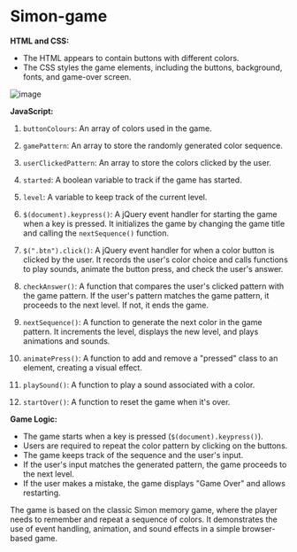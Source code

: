 # Simon-game 

**HTML and CSS:**

- The HTML appears to contain buttons with different colors.
- The CSS styles the game elements, including the buttons, background, fonts, and game-over screen.
  
![image](https://github.com/SpatikaP/Simon-game/assets/79979665/83bc5ce2-c967-42f8-bf27-3c799252685c)

**JavaScript:**

1. `buttonColours`: An array of colors used in the game.

2. `gamePattern`: An array to store the randomly generated color sequence.

3. `userClickedPattern`: An array to store the colors clicked by the user.

4. `started`: A boolean variable to track if the game has started.

5. `level`: A variable to keep track of the current level.

6. `$(document).keypress()`: A jQuery event handler for starting the game when a key is pressed. It initializes the game by changing the game title and calling the `nextSequence()` function.

7. `$(".btn").click()`: A jQuery event handler for when a color button is clicked by the user. It records the user's color choice and calls functions to play sounds, animate the button press, and check the user's answer.

8. `checkAnswer()`: A function that compares the user's clicked pattern with the game pattern. If the user's pattern matches the game pattern, it proceeds to the next level. If not, it ends the game.

9. `nextSequence()`: A function to generate the next color in the game pattern. It increments the level, displays the new level, and plays animations and sounds.

10. `animatePress()`: A function to add and remove a "pressed" class to an element, creating a visual effect.

11. `playSound()`: A function to play a sound associated with a color.

12. `startOver()`: A function to reset the game when it's over.

**Game Logic:**

- The game starts when a key is pressed (`$(document).keypress()`).
- Users are required to repeat the color pattern by clicking on the buttons.
- The game keeps track of the sequence and the user's input.
- If the user's input matches the generated pattern, the game proceeds to the next level.
- If the user makes a mistake, the game displays "Game Over" and allows restarting.

The game is based on the classic Simon memory game, where the player needs to remember and repeat a sequence of colors. It demonstrates the use of event handling, animation, and sound effects in a simple browser-based game.

